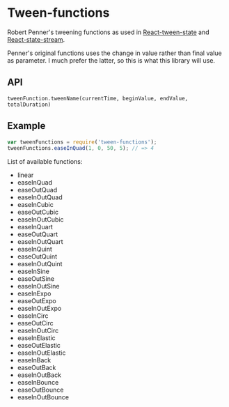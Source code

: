 # Tween-functions

Robert Penner's tweening functions as used in [React-tween-state](https://github.com/chenglou/react-tween-state) and [React-state-stream](https://github.com/chenglou/react-state-stream).

Penner's original functions uses the change in value rather than final value as parameter. I much prefer the latter, so this is what this library will use.

## API

`tweenFunction.tweenName(currentTime, beginValue, endValue, totalDuration)`

## Example

```js
var tweenFunctions = require('tween-functions');
tweenFunctions.easeInQuad(1, 0, 50, 5); // => 4
```

List of available functions:

- linear
- easeInQuad
- easeOutQuad
- easeInOutQuad
- easeInCubic
- easeOutCubic
- easeInOutCubic
- easeInQuart
- easeOutQuart
- easeInOutQuart
- easeInQuint
- easeOutQuint
- easeInOutQuint
- easeInSine
- easeOutSine
- easeInOutSine
- easeInExpo
- easeOutExpo
- easeInOutExpo
- easeInCirc
- easeOutCirc
- easeInOutCirc
- easeInElastic
- easeOutElastic
- easeInOutElastic
- easeInBack
- easeOutBack
- easeInOutBack
- easeInBounce
- easeOutBounce
- easeInOutBounce
